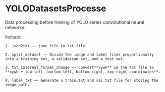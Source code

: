 # YOLODatasetsProcesse

Data processing before training of YOLO series convolutional neural networks. 

Include: 

    1. json2txt —— json file to txt file.

    2. split_dataset —— Divide the image and label files proportionally into a training set, a validation set, and a test set.

    3. txt_internal_format_change —— Convert**xywh** in the txt file to **xywh + top-left, bottom-left, bottom-right, top-right coordinates**.

    4. label_txt —— Generate a train.txt and val.txt file for storing the image path.
